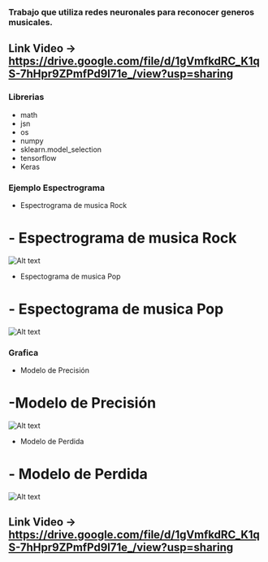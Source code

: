 ### Trabajo que utiliza redes neuronales para reconocer generos musicales.

## Link Video -> https://drive.google.com/file/d/1gVmfkdRC_K1qS-7hHpr9ZPmfPd9l71e_/view?usp=sharing

### Librerias 

 - math
 - jsn
 - os
 - numpy
 - sklearn.model_selection
 - tensorflow
 - Keras

### Ejemplo Espectrograma
 - Espectrograma de musica Rock
# - Espectrograma de musica Rock
![Alt text](https://github.com/AngelDario/MusicGenreRecognition/blob/master/spectrogram_images/10000_Rock_music.jpg)
 - Espectograma de musica Pop
# - Espectograma de musica Pop
 ![Alt text](https://github.com/AngelDario/MusicGenreRecognition/blob/master/spectrogram_images/10009_Pop_music.jpg)

### Grafica 
- Modelo de Precisión 
 # -Modelo de Precisión 
![Alt text](https://github.com/AngelDario/MusicGenreRecognition/blob/master/images/model_accuracy.png)
- Modelo de Perdida
 # - Modelo de Perdida
![Alt text](https://github.com/AngelDario/MusicGenreRecognition/blob/master/images/model_loss.png)

## Link Video -> https://drive.google.com/file/d/1gVmfkdRC_K1qS-7hHpr9ZPmfPd9l71e_/view?usp=sharing
